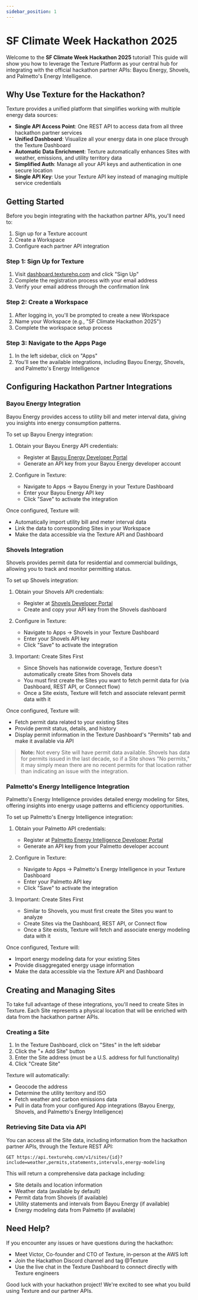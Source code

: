 ```yaml
---
sidebar_position: 1
---
```


# SF Climate Week Hackathon 2025

Welcome to the **SF Climate Week Hackathon 2025** tutorial! This guide will show you how to leverage the Texture Platform as your central hub for integrating with the official hackathon partner APIs: Bayou Energy, Shovels, and Palmetto's Energy Intelligence.

## Why Use Texture for the Hackathon?

Texture provides a unified platform that simplifies working with multiple energy data sources:

- **Single API Access Point**: One REST API to access data from all three hackathon partner services
- **Unified Dashboard**: Visualize all your energy data in one place through the Texture Dashboard
- **Automatic Data Enrichment**: Texture automatically enhances Sites with weather, emissions, and utility territory data
- **Simplified Auth**: Manage all your API keys and authentication in one secure location
- **Single API Key**: Use your Texture API key instead of managing multiple service credentials

## Getting Started

Before you begin integrating with the hackathon partner APIs, you'll need to:

1. Sign up for a Texture account
2. Create a Workspace
3. Configure each partner API integration

### Step 1: Sign Up for Texture

1. Visit [dashboard.texturehq.com](https://dashboard.texturehq.com) and click "Sign Up"
2. Complete the registration process with your email address
3. Verify your email address through the confirmation link

### Step 2: Create a Workspace

1. After logging in, you'll be prompted to create a new Workspace
2. Name your Workspace (e.g., "SF Climate Hackathon 2025")
3. Complete the workspace setup process

### Step 3: Navigate to the Apps Page

1. In the left sidebar, click on "Apps"
2. You'll see the available integrations, including Bayou Energy, Shovels, and Palmetto's Energy Intelligence

## Configuring Hackathon Partner Integrations

### Bayou Energy Integration

Bayou Energy provides access to utility bill and meter interval data, giving you insights into energy consumption patterns.

To set up Bayou Energy integration:

1. Obtain your Bayou Energy API credentials:
   - Register at [Bayou Energy Developer Portal](https://docs.bayou.energy)
   - Generate an API key from your Bayou Energy developer account

2. Configure in Texture:
   - Navigate to Apps → Bayou Energy in your Texture Dashboard
   - Enter your Bayou Energy API key
   - Click "Save" to activate the integration

Once configured, Texture will:
- Automatically import utility bill and meter interval data
- Link the data to corresponding Sites in your Workspace
- Make the data accessible via the Texture API and Dashboard

### Shovels Integration

Shovels provides permit data for residential and commercial buildings, allowing you to track and monitor permitting status.

To set up Shovels integration:

1. Obtain your Shovels API credentials:
   - Register at [Shovels Developer Portal](https://shovels.ai)
   - Create and copy your API key from the Shovels dashboard

2. Configure in Texture:
   - Navigate to Apps → Shovels in your Texture Dashboard
   - Enter your Shovels API key
   - Click "Save" to activate the integration

3. Important: Create Sites First
   - Since Shovels has nationwide coverage, Texture doesn't automatically create Sites from Shovels data
   - You must first create the Sites you want to fetch permit data for (via Dashboard, REST API, or Connect flow)
   - Once a Site exists, Texture will fetch and associate relevant permit data with it

Once configured, Texture will:
- Fetch permit data related to your existing Sites
- Provide permit status, details, and history
- Display permit information in the Texture Dashboard's "Permits" tab and make it available via API

> **Note:** Not every Site will have permit data available. Shovels has data for permits issued in the last decade, so if a Site shows "No permits," it may simply mean there are no recent permits for that location rather than indicating an issue with the integration.

### Palmetto's Energy Intelligence Integration

Palmetto's Energy Intelligence provides detailed energy modeling for Sites, offering insights into energy usage patterns and efficiency opportunities.

To set up Palmetto's Energy Intelligence integration:

1. Obtain your Palmetto API credentials:
   - Register at [Palmetto Energy Intelligence Developer Portal](https://ei.docs.palmetto.com/)
   - Generate an API key from your Palmetto developer account

2. Configure in Texture:
   - Navigate to Apps → Palmetto's Energy Intelligence in your Texture Dashboard
   - Enter your Palmetto API key
   - Click "Save" to activate the integration

3. Important: Create Sites First
   - Similar to Shovels, you must first create the Sites you want to analyze
   - Create Sites via the Dashboard, REST API, or Connect flow
   - Once a Site exists, Texture will fetch and associate energy modeling data with it

Once configured, Texture will:
- Import energy modeling data for your existing Sites
- Provide disaggregated energy usage information
- Make the data accessible via the Texture API and Dashboard

## Creating and Managing Sites

To take full advantage of these integrations, you'll need to create Sites in Texture. Each Site represents a physical location that will be enriched with data from the hackathon partner APIs.

### Creating a Site

1. In the Texture Dashboard, click on "Sites" in the left sidebar
2. Click the "+ Add Site" button
3. Enter the Site address (must be a U.S. address for full functionality)
4. Click "Create Site"

Texture will automatically:
- Geocode the address
- Determine the utility territory and ISO
- Fetch weather and carbon emissions data
- Pull in data from your configured App integrations (Bayou Energy, Shovels, and Palmetto's Energy Intelligence)

### Retrieving Site Data via API

You can access all the Site data, including information from the hackathon partner APIs, through the Texture REST API:

```http
GET https://api.texturehq.com/v1/sites/{id}?include=weather,permits,statements,intervals,energy-modeling
```

This will return a comprehensive data package including:
- Site details and location information
- Weather data (available by default)
- Permit data from Shovels (if available)
- Utility statements and intervals from Bayou Energy (if available)
- Energy modeling data from Palmetto (if available)

<!-- Hackathon-specific tutorials will be added closer to the event -->

## Need Help?

If you encounter any issues or have questions during the hackathon:

- Meet Victor, Co-founder and CTO of Texture, in-person at the AWS loft
- Join the Hackathon Discord channel and tag @Texture
- Use the live chat in the Texture Dashboard to connect directly with Texture engineers

Good luck with your hackathon project! We're excited to see what you build using Texture and our partner APIs.